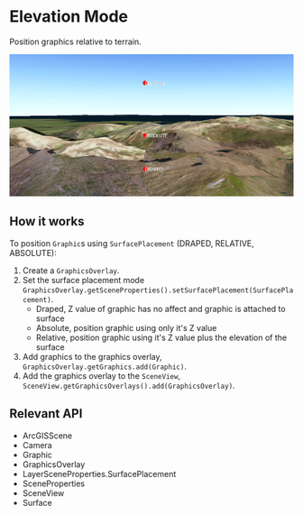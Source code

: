 # Elevation Mode

Position graphics relative to terrain.

![](ElevationMode.png)

## How it works

To position `Graphic`s using `SurfacePlacement` (DRAPED, RELATIVE, ABSOLUTE):

1.  Create a `GraphicsOverlay`.
2.  Set the surface placement mode `GraphicsOverlay.getSceneProperties().setSurfacePlacement(SurfacePlacement)`.
    *   Draped, Z value of graphic has no affect and graphic is attached to surface
    *   Absolute, position graphic using only it's Z value
    *   Relative, position graphic using it's Z value plus the elevation of the surface
3.  Add graphics to the graphics overlay, `GraphicsOverlay.getGraphics.add(Graphic)`.
4.  Add the graphics overlay to the `SceneView`, `SceneView.getGraphicsOverlays().add(GraphicsOverlay)`.

## Relevant API

*   ArcGISScene
*   Camera
*   Graphic
*   GraphicsOverlay
*   LayerSceneProperties.SurfacePlacement
*   SceneProperties
*   SceneView
*   Surface

